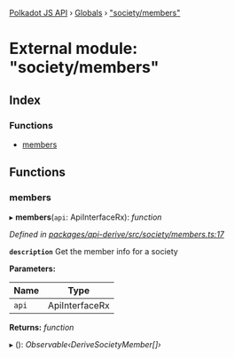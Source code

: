 [Polkadot JS API](../README.md) › [Globals](../globals.md) › ["society/members"](_society_members_.md)

# External module: "society/members"

## Index

### Functions

* [members](_society_members_.md#members)

## Functions

###  members

▸ **members**(`api`: ApiInterfaceRx): *function*

*Defined in [packages/api-derive/src/society/members.ts:17](https://github.com/polkadot-js/api/blob/a7132b4e9/packages/api-derive/src/society/members.ts#L17)*

**`description`** Get the member info for a society

**Parameters:**

Name | Type |
------ | ------ |
`api` | ApiInterfaceRx |

**Returns:** *function*

▸ (): *Observable‹DeriveSocietyMember[]›*
